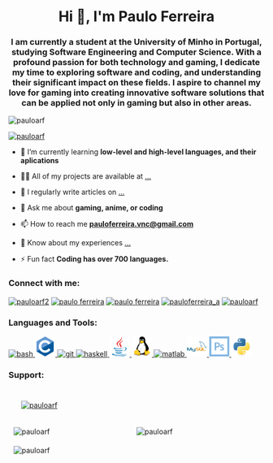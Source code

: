 <h1 align="center">Hi 👋, I'm Paulo Ferreira</h1>
<h3 align="center">I am currently a student at the University of Minho in Portugal, studying Software Engineering and Computer Science. With a profound passion for both technology and gaming, I dedicate my time to exploring software and coding, and understanding their significant impact on these fields. I aspire to channel my love for gaming into creating innovative software solutions that can be applied not only in gaming but also in other areas.</h3>

<p align="left"> <img src="https://komarev.com/ghpvc/?username=pauloarf&label=Profile%20views&color=0e75b6&style=plastic" alt="pauloarf" /> </p>

<p align="left"> <a href="https://github.com/ryo-ma/github-profile-trophy"><img src="https://github-profile-trophy.vercel.app/?username=pauloarf&theme=discord&column=5&margin-w=15" alt="pauloarf" /></a> </p>


- 🌱 I’m currently learning **low-level and high-level languages, and their aplications**

- 👨‍💻 All of my projects are available at [...](...)

- 📝 I regularly write articles on [...](...)

- 💬 Ask me about **gaming, anime, or coding**

- 📫 How to reach me **pauloferreira.vnc@gmail.com**

- 📄 Know about my experiences [...](...)

- ⚡ Fun fact **Coding has over 700 languages.**

<h3 align="left">Connect with me:</h3>
<p align="left">
<a href="https://twitter.com/pauloarf2" target="blank"><img align="center" src="https://raw.githubusercontent.com/rahuldkjain/github-profile-readme-generator/master/src/images/icons/Social/twitter.svg" alt="pauloarf2" height="30" width="40" /></a>
<a href="https://www.linkedin.com/in/paulo-ferreira-120004237/" target="blank"><img align="center" src="https://raw.githubusercontent.com/rahuldkjain/github-profile-readme-generator/master/src/images/icons/Social/linked-in-alt.svg" alt="paulo ferreira" height="30" width="40" /></a>
<a href="https://www.facebook.com/profile.php?id=100003629739362&locale=pt_PT" target="blank"><img align="center" src="https://raw.githubusercontent.com/rahuldkjain/github-profile-readme-generator/master/src/images/icons/Social/facebook.svg" alt="paulo ferreira" height="30" width="40" /></a>
<a href="https://instagram.com/pauloferreira_a" target="blank"><img align="center" src="https://raw.githubusercontent.com/rahuldkjain/github-profile-readme-generator/master/src/images/icons/Social/instagram.svg" alt="pauloferreira_a" height="30" width="40" /></a>
<a href="https://www.youtube.com/@pauloarf1042" target="blank"><img align="center" src="https://raw.githubusercontent.com/rahuldkjain/github-profile-readme-generator/master/src/images/icons/Social/youtube.svg" alt="pauloarf" height="30" width="40" /></a>
</p>

<h3 align="left">Languages and Tools:</h3>
<p align="left"> <a href="https://www.gnu.org/software/bash/" target="_blank" rel="noreferrer"> <img src="https://www.vectorlogo.zone/logos/gnu_bash/gnu_bash-icon.svg" alt="bash" width="40" height="40"/> </a> <a href="https://www.cprogramming.com/" target="_blank" rel="noreferrer"> <img src="https://raw.githubusercontent.com/devicons/devicon/master/icons/c/c-original.svg" alt="c" width="40" height="40"/> </a> <a href="https://git-scm.com/" target="_blank" rel="noreferrer"> <img src="https://www.vectorlogo.zone/logos/git-scm/git-scm-icon.svg" alt="git" width="40" height="40"/> </a> <a href="https://www.haskell.org/" target="_blank" rel="noreferrer"> <img src="https://upload.wikimedia.org/wikipedia/commons/1/1c/Haskell-Logo.svg" alt="haskell" width="40" height="40"/> </a> <a href="https://www.java.com" target="_blank" rel="noreferrer"> <img src="https://raw.githubusercontent.com/devicons/devicon/master/icons/java/java-original.svg" alt="java" width="40" height="40"/> </a> <a href="https://www.linux.org/" target="_blank" rel="noreferrer"> <img src="https://raw.githubusercontent.com/devicons/devicon/master/icons/linux/linux-original.svg" alt="linux" width="40" height="40"/> </a> <a href="https://www.mathworks.com/" target="_blank" rel="noreferrer"> <img src="https://upload.wikimedia.org/wikipedia/commons/2/21/Matlab_Logo.png" alt="matlab" width="40" height="40"/> </a> <a href="https://www.mysql.com/" target="_blank" rel="noreferrer"> <img src="https://raw.githubusercontent.com/devicons/devicon/master/icons/mysql/mysql-original-wordmark.svg" alt="mysql" width="40" height="40"/> </a> <a href="https://www.photoshop.com/en" target="_blank" rel="noreferrer"> <img src="https://raw.githubusercontent.com/devicons/devicon/master/icons/photoshop/photoshop-line.svg" alt="photoshop" width="40" height="40"/> </a> <a href="https://www.python.org" target="_blank" rel="noreferrer"> <img src="https://raw.githubusercontent.com/devicons/devicon/master/icons/python/python-original.svg" alt="python" width="40" height="40"/> </a> </p>

<h3 align="left">Support:</h3>
<div style="display: flex; flex-wrap: wrap;">
    <div style="flex: 50%; text-align: left; padding: 25px;">
        <a href="https://ko-fi.com/pauloarf"> 
            <img src="https://cdn.ko-fi.com/cdn/kofi3.png?v=3" height="45" width="160" alt="pauloarf" />
        </a>
    </div>
    <div style="flex: 50%; padding: 10px; display: flex; flex-direction: row;">
        <img style="flex: 1; width: 45%;" src="https://github-readme-stats.vercel.app/api?username=pauloarf&show_icons=true&theme=transparent&locale=en" alt="pauloarf" />
        <img style="flex: 1; width: 45%;" src="https://github-readme-stats.vercel.app/api/top-langs?username=pauloarf&show_icons=true&theme=transparent&locale=en&layout=compact" alt="pauloarf" />
    </div>
</div>
<div style="text-align: left; padding: 10px;">
    <img style="max-width: 80%;" src="https://github-readme-streak-stats.herokuapp.com/?user=pauloarf&theme=transparent" alt="pauloarf" />
</div>
